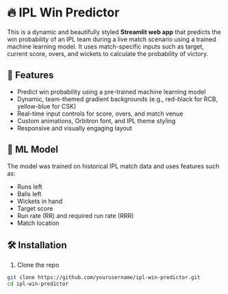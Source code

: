 # 🔥 IPL Win Predictor

This is a dynamic and beautifully styled **Streamlit web app** that predicts the win probability of an IPL team during a live match scenario using a trained machine learning model. It uses match-specific inputs such as target, current score, overs, and wickets to calculate the probability of victory.


## 🎯 Features

- Predict win probability using a pre-trained machine learning model
- Dynamic, team-themed gradient backgrounds (e.g., red-black for RCB, yellow-blue for CSK)
- Real-time input controls for score, overs, and match venue
- Custom animations, Orbitron font, and IPL theme styling
- Responsive and visually engaging layout

## 🧠 ML Model

The model was trained on historical IPL match data and uses features such as:

- Runs left
- Balls left
- Wickets in hand
- Target score
- Run rate (RR) and required run rate (RRR)
- Match location


## 🛠️ Installation

1. Clone the repo

```bash
git clone https://github.com/yourusername/ipl-win-predictor.git
cd ipl-win-predictor
